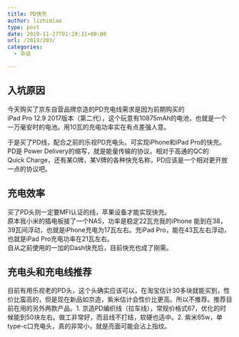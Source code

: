 ```yaml
---
title: PD快充
author: lizhimiao
type: post
date: 2019-11-27T01:19:31+00:00
url: /2019/203/
categories:
  - 杂谈

---
```

## 入坑原因

今天购买了京东自营品牌京造的PD充电线需求是因为前期购买的iPad Pro 12.9 2017版本（第二代），这个玩意有10875mAh的电池，也就是一个一万毫安时的电池。用10瓦的充电功率实在有点差强人意。

于是买了PD线，配合之前的乐视PD充电头。可实现iPhone和iPad Pro的快充。PD是 Power Delivery的缩写，就是能量传输的协议。相对于高通的QC的Quick Charge，还有某O牌，某V牌的各种快充名称，PD应该是一个相对更开放一点的协议吧。  


## 充电效率

  
买了PD头则一定要MFI认证的线，苹果设备才能实现快充。  
原本我小米的插电板接了一个NAS，功率是稳定22瓦充我的iPhone 能到在38，39瓦间浮动，也就是iPhone充电为17瓦左右。充iPad Pro，能在43瓦左右浮动，也就是iPad Pro充电功率在21瓦左右。  
自从之前使用的一加的Dash快充后，目前快充也成了刚需。

## 充电头和充电线推荐

目前有用乐视老的PD头，这个头确实应该可以，在淘宝估计30多块就能买到，性价比蛮高的，但是现在新品如京造，紫米估计会性价比更高。所以不推荐。推荐目前在用的另外两款产品。1. 京造PD编织线（拉车线），常规价格式67，优化的时候能到50块左右。做工非常好，而且线不打结，软硬也适中。2. 紫米65w，单type-c口充电头，真的非常小，就是亮面可能会沾上指纹。